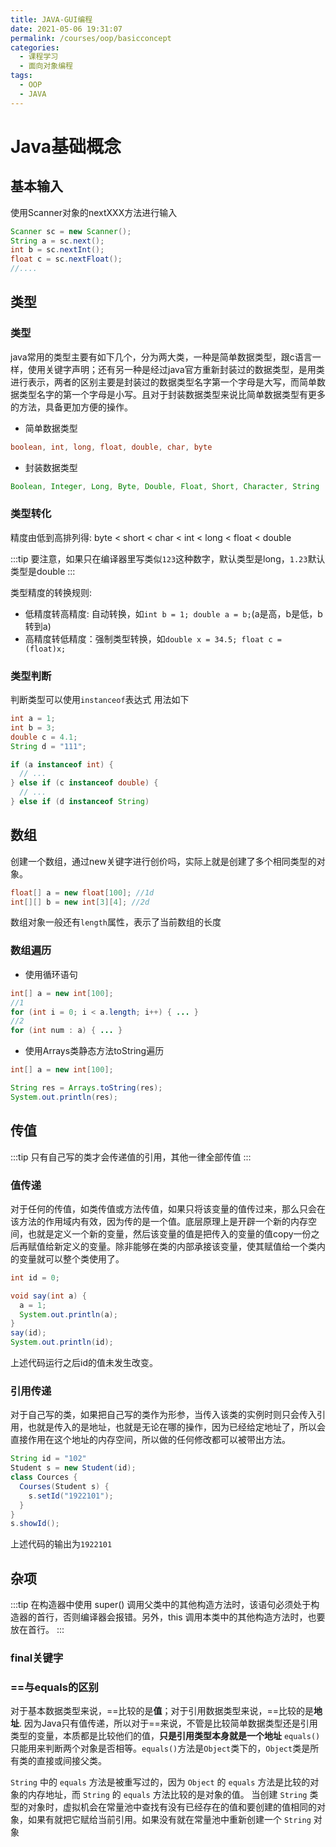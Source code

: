```yaml
---
title: JAVA-GUI编程
date: 2021-05-06 19:31:07
permalink: /courses/oop/basicconcept
categories:
  - 课程学习
  - 面向对象编程
tags:
  - OOP
  - JAVA
---
```


# Java基础概念

## 基本输入

使用Scanner对象的nextXXX方法进行输入

```java
Scanner sc = new Scanner();
String a = sc.next();
int b = sc.nextInt();
float c = sc.nextFloat();
//....
```

## 类型

### 类型

java常用的类型主要有如下几个，分为两大类，一种是简单数据类型，跟c语言一样，使用关键字声明；还有另一种是经过java官方重新封装过的数据类型，是用类进行表示，两者的区别主要是封装过的数据类型名字第一个字母是大写，而简单数据类型名字的第一个字母是小写。且对于封装数据类型来说比简单数据类型有更多的方法，具备更加方便的操作。

- 简单数据类型

```java
boolean, int, long, float, double, char, byte
```

- 封装数据类型

```java
Boolean, Integer, Long, Byte, Double, Float, Short, Character, String
```

### 类型转化

精度由低到高排列得:
byte < short < char < int < long < float < double

:::tip
要注意，如果只在编译器里写类似`123`这种数字，默认类型是long，`1.23`默认类型是double
:::

类型精度的转换规则:

- 低精度转高精度: 自动转换，如`int b = 1; double a = b;`(a是高，b是低，b转到a)
- 高精度转低精度：强制类型转换，如`double x = 34.5; float c = (float)x;`

### 类型判断

判断类型可以使用`instanceof`表达式
用法如下

```java
int a = 1;
int b = 3;
double c = 4.1;
String d = "111";

if (a instanceof int) {
  // ...
} else if (c instanceof double) {
  // ...
} else if (d instanceof String)
```

## 数组

创建一个数组，通过new关键字进行创价吗，实际上就是创建了多个相同类型的对象。

```java
float[] a = new float[100]; //1d
int[][] b = new int[3][4]; //2d

```

数组对象一般还有`length`属性，表示了当前数组的长度

### 数组遍历

- 使用循环语句

```java
int[] a = new int[100];
//1
for (int i = 0; i < a.length; i++) { ... }
//2
for (int num : a) { ... }
```

- 使用Arrays类静态方法toString遍历

```java
int[] a = new int[100];

String res = Arrays.toString(res);
System.out.println(res);
```

## 传值

:::tip
只有自己写的类才会传递值的引用，其他一律全部传值
:::

### 值传递

对于任何的传值，如类传值或方法传值，如果只将该变量的值传过来，那么只会在该方法的作用域内有效，因为传的是一个值。底层原理上是开辟一个新的内存空间，也就是定义一个新的变量，然后该变量的值是把传入的变量的值copy一份之后再赋值给新定义的变量。除非能够在类的内部承接该变量，使其赋值给一个类内的变量就可以整个类使用了。

```java
int id = 0;

void say(int a) {
  a = 1;
  System.out.println(a);
}
say(id);
System.out.println(id);
```

上述代码运行之后id的值未发生改变。

### 引用传递

对于自己写的类，如果把自己写的类作为形参，当传入该类的实例时则只会传入引用，也就是传入的是地址，也就是无论在哪的操作，因为已经给定地址了，所以会直接作用在这个地址的内存空间，所以做的任何修改都可以被带出方法。

```java
String id = "102"
Student s = new Student(id);
class Cources {
  Courses(Student s) {
    s.setId("1922101");
  }
}
s.showId();
```

上述代码的输出为`1922101`

## 杂项

:::tip
在构造器中使用 super() 调用父类中的其他构造方法时，该语句必须处于构造器的首行，否则编译器会报错。另外，this 调用本类中的其他构造方法时，也要放在首行。
:::

### final关键字

### ==与equals的区别

对于基本数据类型来说，==比较的是**值**；对于引用数据类型来说，==比较的是**地址**.
因为Java只有值传递，所以对于==来说，不管是比较简单数据类型还是引用类型的变量，本质都是比较他们的值，**只是引用类型本身就是一个地址**
`equals()`只能用来判断两个对象是否相等。`equals()`方法是`Object`类下的，`Object`类是所有类的直接或间接父类。

`String` 中的 `equals` 方法是被重写过的，因为 `Object` 的 `equals` 方法是比较的对象的内存地址，而 `String` 的 `equals` 方法比较的是对象的值。 当创建 `String` 类型的对象时，虚拟机会在常量池中查找有没有已经存在的值和要创建的值相同的对象，如果有就把它赋给当前引用。如果没有就在常量池中重新创建一个 `String` 对象